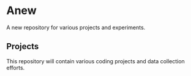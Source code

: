 # Anew

A new repository for various projects and experiments.

## Projects

This repository will contain various coding projects and data collection efforts.
